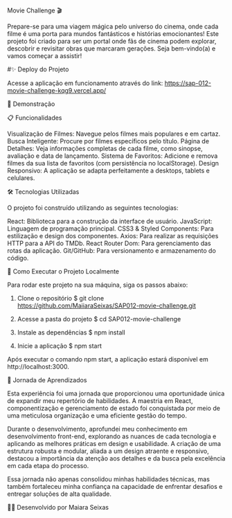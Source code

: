 Movie Challenge 🎬

  Prepare-se para uma viagem mágica pelo universo do cinema, onde cada filme é uma porta para mundos fantásticos e histórias emocionantes! Este projeto foi criado para ser um portal onde fãs de cinema podem explorar, descobrir e revisitar obras que marcaram gerações. Seja bem-vindo(a) e vamos começar a assistir!

#✨ Deploy do Projeto

Acesse a aplicação em funcionamento através do link:
https://sap-012-movie-challenge-kqg9.vercel.app/

🚀 Demonstração

📋 Funcionalidades

  Visualização de Filmes: Navegue pelos filmes mais populares e em cartaz.
  Busca Inteligente: Procure por filmes específicos pelo título.
  Página de Detalhes: Veja informações completas de cada filme, como sinopse, avaliação e data de lançamento.
  Sistema de Favoritos: Adicione e remova filmes da sua lista de favoritos (com persistência no localStorage).
  Design Responsivo: A aplicação se adapta perfeitamente a desktops, tablets e celulares.

🛠️ Tecnologias Utilizadas

O projeto foi construído utilizando as seguintes tecnologias:

  React: Biblioteca para a construção da interface de usuário.
  JavaScript: Linguagem de programação principal.
  CSS3 & Styled Components: Para estilização e design dos componentes.
  Axios: Para realizar as requisições HTTP para a API do TMDb.
  React Router Dom: Para gerenciamento das rotas da aplicação.
  Git/GitHub: Para versionamento e armazenamento do código.

🔧 Como Executar o Projeto Localmente

Para rodar este projeto na sua máquina, siga os passos abaixo:

1. Clone o repositório
$ git clone https://github.com/MaiiaraSeixas/SAP012-movie-challenge.git

2. Acesse a pasta do projeto
$ cd SAP012-movie-challenge

3. Instale as dependências
$ npm install

4. Inicie a aplicação
$ npm start

Após executar o comando npm start, a aplicação estará disponível em http://localhost:3000.

🌱 Jornada de Aprendizados

Esta experiência foi uma jornada que proporcionou uma oportunidade única de expandir meu repertório de habilidades. A maestria em React, componentização e gerenciamento de estado foi conquistada por meio de uma meticulosa organização e uma eficiente gestão do tempo.

Durante o desenvolvimento, aprofundei meu conhecimento em desenvolvimento front-end, explorando as nuances de cada tecnologia e aplicando as melhores práticas em design e usabilidade. A criação de uma estrutura robusta e modular, aliada a um design atraente e responsivo, destacou a importância da atenção aos detalhes e da busca pela excelência em cada etapa do processo.

Essa jornada não apenas consolidou minhas habilidades técnicas, mas também fortaleceu minha confiança na capacidade de enfrentar desafios e entregar soluções de alta qualidade.


👩‍💻 Desenvolvido por
Maiara Seixas

